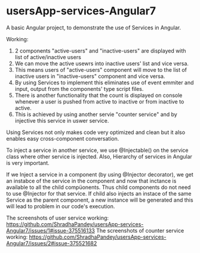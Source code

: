 # usersApp-services-Angular7

A basic Angular project, to demonstrate the use of Services in Angular.

Working:
1. 2 components "active-users" and "inactive-users" are displayed with list of active/inactive users
2. We can move the active usewrs into inactive users' list and vice versa.
3. This means users of "active-users" component will move to the list of inactive users in "inactive-users" component and vice versa.
4. By using Services to implement this eliminates use of event emmiter and input, output from the components' type script files.
5. There is another functionality that the count is displayed on console whenever a user is pushed from active to inactive or from inactive to active.
6. This is achieved by using another servie "counter service" and by injective this service in uswer service.



Using Services not only makes code very optimized and clean but it also enables easy cross-component conversation.

To inject a service in another service, we use @Injectable() on the service class where other service is injected.
Also, Hierarchy of services in Angular is very important.

If we Inject a service in a component (by using @Injector decorator), we get an instabce of the service in the component and now that inctance is available to all the child compüonents. Thus child components do not need to use @Injector for that service.
If child also injects an instace of the same Service as the parent component, a new instance will be generated and this will lead to problem in our code's execution.


The screenshots of user service working: https://github.com/ShradhaPandey/usersApp-services-Angular7/issues/1#issue-375516133
The screenshots of counter service working: https://github.com/ShradhaPandey/usersApp-services-Angular7/issues/2#issue-375521682

